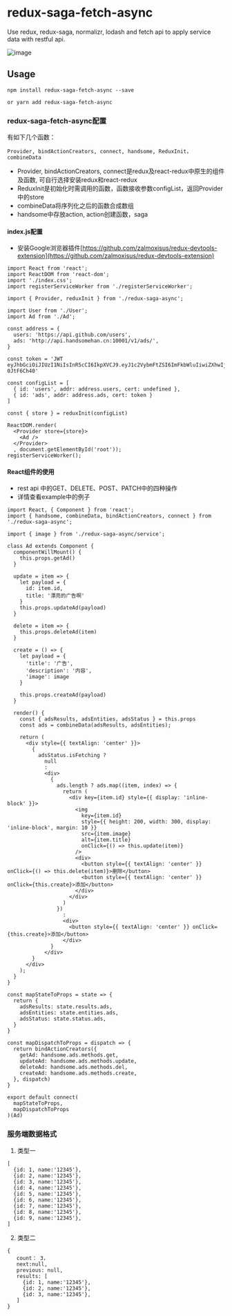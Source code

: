 # redux-saga-fetch-async
Use redux, redux-saga, normalizr, lodash and fetch api to apply service data with restful api.

 ![image](http://api.handsomehan.cn:10001/media/84f19f7f-afd.jpg)

## Usage

```
npm install redux-saga-fetch-async --save

or yarn add redux-saga-fetch-async

```

### redux-saga-fetch-async配置
有如下几个函数：
```
Provider, bindActionCreators, connect, handsome, ReduxInit， combineData
```
+ Provider, bindActionCreators, connect是redux及react-redux中原生的组件及函数, 可自行选择安装redux和react-redux
+ ReduxInit是初始化时需调用的函数，函数接收参数configList，返回Provider中的store
+ combineData将序列化之后的函数合成数组
+ handsome中存放action, action创建函数，saga

#### index.js配置
+ 安装Google浏览器插件[https://github.com/zalmoxisus/redux-devtools-extension](https://github.com/zalmoxisus/redux-devtools-extension)

```
import React from 'react';
import ReactDOM from 'react-dom';
import './index.css';
import registerServiceWorker from './registerServiceWorker';

import { Provider, reduxInit } from './redux-saga-async';

import User from './User';
import Ad from './Ad';

const address = {
  users: 'https://api.github.com/users',
  ads: 'http://api.handsomehan.cn:10001/v1/ads/',
}

const token = 'JWT eyJhbGciOiJIUzI1NiIsInR5cCI6IkpXVCJ9.eyJ1c2VybmFtZSI6ImFkbWluIiwiZXhwIjoxNTE2NDEzMzIzLCJ1c2VyX2lkIjoxLCJlbWFpbCI6bnVsbH0.2lB5WfjSGLn4g2kFLZq54BADsQ2y10ilt-0JtF6Ch40'

const configList = [
  { id: 'users', addr: address.users, cert: undefined },
  { id: 'ads', addr: address.ads, cert: token }
]

const { store } = reduxInit(configList)

ReactDOM.render(
  <Provider store={store}>
    <Ad />
  </Provider>
  , document.getElementById('root'));
registerServiceWorker();

```

#### React组件的使用
+ rest api 中的GET、DELETE、POST、PATCH中的四种操作
+ 详情查看example中的例子

```
import React, { Component } from 'react';
import { handsome, combineData, bindActionCreators, connect } from './redux-saga-async';

import { image } from './redux-saga-async/service';

class Ad extends Component {
  componentWillMount() {
    this.props.getAd()
  }

  update = item => {
    let payload = {
      id: item.id,
      title: '漂亮的广告啊'
    }
    this.props.updateAd(payload)
  }

  delete = item => {
    this.props.deleteAd(item)
  }

  create = () => {
    let payload = {
      'title': '广告',
      'description': '内容',
      'image': image
    }

    this.props.createAd(payload)
  }

  render() {
    const { adsResults, adsEntities, adsStatus } = this.props
    const ads = combineData(adsResults, adsEntities);

    return (
      <div style={{ textAlign: 'center' }}>
        {
          adsStatus.isFetching ?
            null
            :
            <div>
              {
                ads.length ? ads.map((item, index) => {
                  return (
                    <div key={item.id} style={{ display: 'inline-block' }}>
                      <img
                        key={item.id}
                        style={{ height: 200, width: 300, display: 'inline-block', margin: 10 }}
                        src={item.image}
                        alt={item.title}
                        onClick={() => this.update(item)}
                      />
                      <div>
                        <button style={{ textAlign: 'center' }} onClick={() => this.delete(item)}>删除</button>
                        <button style={{ textAlign: 'center' }} onClick={this.create}>添加</button>
                      </div>
                    </div>
                  )
                })
                  :
                  <div>
                    <button style={{ textAlign: 'center' }} onClick={this.create}>添加</button>
                  </div>
              }
            </div>
        }
      </div>
    );
  }
}

const mapStateToProps = state => {
  return {
    adsResults: state.results.ads,
    adsEntities: state.entities.ads,
    adsStatus: state.status.ads,
  }
}

const mapDispatchToProps = dispatch => {
  return bindActionCreators({
    getAd: handsome.ads.methods.get,
    updateAd: handsome.ads.methods.update,
    deleteAd: handsome.ads.methods.del,
    createAd: handsome.ads.methods.create,
  }, dispatch)
}

export default connect(
  mapStateToProps,
  mapDispatchToProps
)(Ad)
```

### 服务端数据格式

1. 类型一

```
[
  {id: 1, name:'12345'},
  {id: 2, name:'12345'},
  {id: 3, name:'12345'},
  {id: 4, name:'12345'},
  {id: 5, name:'12345'},
  {id: 6, name:'12345'},
  {id: 7, name:'12345'},
  {id: 8, name:'12345'},
  {id: 9, name:'12345'},
]
```

2. 类型二

```
{
   count： 3，
   next:null,
   previous: null,
   results: [
     {id: 1, name:'12345'},
     {id: 2, name:'12345'},
     {id: 3, name:'12345'},
   ]
}
```
